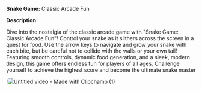 
**Snake Game:** Classic Arcade Fun

**Description:**

Dive into the nostalgia of the classic arcade game with "Snake Game: Classic Arcade Fun"! Control your snake as it slithers across the screen in a quest for food. Use the arrow keys to navigate and grow your snake with each bite, but be careful not to collide with the walls or your own tail! Featuring smooth controls, dynamic food generation, and a sleek, modern design, this game offers endless fun for players of all ages. Challenge yourself to achieve the highest score and become the ultimate snake master

!![Untitled video - Made with Clipchamp (1)](https://github.com/user-attachments/assets/c30cde13-0dda-44d5-98c8-c4c1ad3dd6c2)
